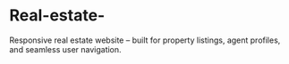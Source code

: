 # Real-estate-
Responsive real estate website – built for property listings, agent profiles, and seamless user navigation.
